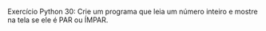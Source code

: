 Exercício Python 30: Crie um programa que leia um número inteiro e mostre na tela se ele é PAR ou ÍMPAR.